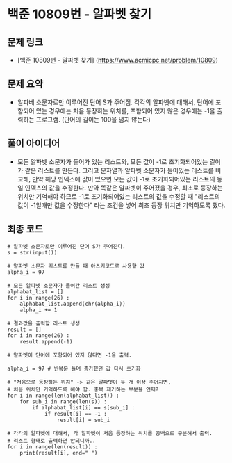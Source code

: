 # 백준 10809번 - 알파벳 찾기

## 문제 링크
- [백준 10809번 - 알파벳 찾기] (https://www.acmicpc.net/problem/10809)

## 문제 요약
- 알파베 소문자로만 이루어진 단어 S가 주어짐. 각각의 알파벳에 대해서, 단어에 포함되어 있는 경우에는 처음 등장하는 위치를, 포함되어 있지 않은 경우에는 -1을 출력하는 프로그램. (단어의 길이는 100을 넘지 않는다)
## 풀이 아이디어
- 모든 알파벳 소문자가 들어가 있는 리스트와, 모든 값이 -1로 초기화되어있는 길이가 같은 리스트를 만든다. 그리고 문자열과 알파벳 소문자가 들어있는 리스트를 비교해, 만약 해당 인덱스에 값이 있으면 모든 값이 -1로 초기화되어있는 리스트의 동일 인덱스의 값을 수정한다. 
만약 똑같은 알파벳이 주어졌을 경우, 최초로 등장하는 위치만 기억해야 하므로 -1로 초기화되어있는 리스트의 값을 수정할 때 "리스트의 값이 -1일때만 값을 수정한다" 라는 조건을 넣어 최초 등장 위치만 기억하도록 했다. 
## 최종 코드
    # 알파벳 소문자로만 이루어진 단어 S가 주어진다. 
    s = str(input())

    # 알파벳 소문자 리스트를 만들 때 아스키코드로 사용할 값
    alpha_i = 97

    # 모든 알파벳 소문자가 들어간 리스트 생성
    alphabat_list = []
    for i in range(26) :
        alphabat_list.append(chr(alpha_i))
        alpha_i += 1

    # 결과값을 출력할 리스트 생성
    result = []
    for i in range(26) :
        result.append(-1)

    # 알파벳이 단어에 포함되어 있지 않다면 -1을 출력. 

    alpha_i = 97 # 반복문 돌며 증가했던 값 다시 초기화

    # "처음으로 등장하는 위치" -> 같은 알파벳이 두 개 이상 주어지면,
    # 처음 위치만 기억하도록 해야 함. 중복 제거하는 부분을 언제?
    for i in range(len(alphabat_list)) :
        for sub_i in range(len(s)) :
            if alphabat_list[i] == s[sub_i] :
                if result[i] == -1 :
                    result[i] = sub_i

    # 각각의 알파벳에 대해서, 각 알파벳이 처음 등장하는 위치를 공백으로 구분해서 출력.
    # 리스트 형태로 출력하면 안되니까..
    for i in range(len(result)) :
        print(result[i], end=" ")



